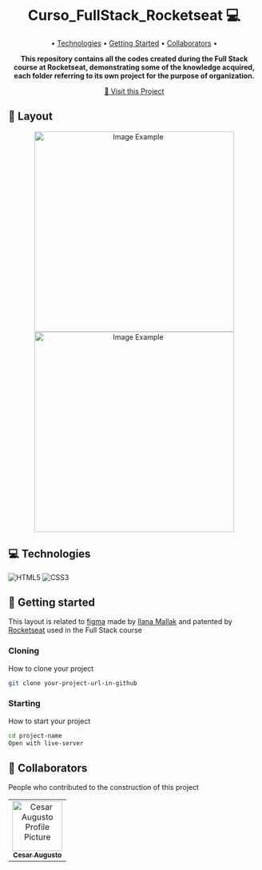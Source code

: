 [HTML5__BADGE]: https://img.shields.io/badge/html5-%23E34F26.svg?style=for-the-badge&logo=html5&logoColor=white
[CSS3__BADGE]: https://img.shields.io/badge/css3-%231572B6.svg?style=for-the-badge&logo=css3&logoColor=white
[figma]: https://www.figma.com/design/jNow6kWhK370nHt5Hus1AI/Formul%C3%A1rio-de-matr%C3%ADcula--Community-?node-id=0-1&p=f&t=euhbgIxU8OniPzSN-0
[Ilana Mallak]: https://www.linkedin.com/in/ilanamallak/
[Rocketseat]: https://www.rocketseat.com.br/

<h1 align="center" style="font-weight: bold;">Curso_FullStack_Rocketseat 💻</h1>

<p align="center">
 • <a href="#tech">Technologies</a> • 
 <a href="#started">Getting Started</a> • 
 <a href="#colab">Collaborators</a> •
</p>

<p align="center">
    <b>This repository contains all the codes created during the Full Stack course at Rocketseat, demonstrating some of the knowledge acquired, each folder referring to its own project for the purpose of organization.</b>
</p>

<p align="center">
     <a href="">📱 Visit this Project</a>
</p>

<h2 id="layout">🎨 Layout</h2>

<p align="center">
    <img src="/Assets/readme_img/1view.png" alt="Image Example" width="400px">
    <img src="/Assets/readme_img/2view.png" alt="Image Example" width="400px">
</p>

<h2 id="technologies">💻 Technologies</h2>

![HTML5][HTML5__BADGE]
![CSS3][CSS3__BADGE]

<h2 id="started">🚀 Getting started</h2>

This layout is related to [figma] made by [Ilana Mallak] and patented by [Rocketseat] used in the Full Stack course

<h3>Cloning</h3>

How to clone your project

```bash
git clone your-project-url-in-github
```

<h3>Starting</h3>

How to start your project

```bash
cd project-name
Open with live-server
```

<h2 id="colab">🤝 Collaborators</h2>

People who contributed to the construction of this project

<table>
  <tr>
    <td align="center">
      <a href="https://www.linkedin.com/in/cesaraugusto875/">
        <img src="https://avatars.githubusercontent.com/u/79229452?s=400&u=76bc95ac47e156acc7c339a7c3f981211c259df5&v=4;" width="100px;" alt="Cesar Augusto Profile Picture"/><br>
        <sub>
          <b>Cesar Augusto</b>
        </sub>
      </a>
    </td>
  </tr>
</table>
